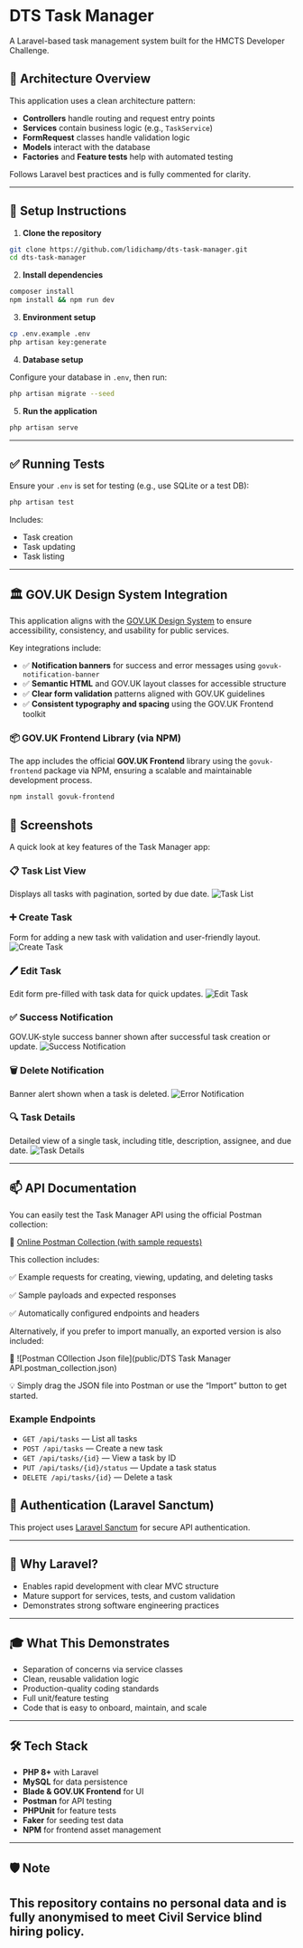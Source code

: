 # DTS Task Manager

A Laravel-based task management system built for the HMCTS Developer Challenge.

## 🧱 Architecture Overview

This application uses a clean architecture pattern:
- **Controllers** handle routing and request entry points
- **Services** contain business logic (e.g., `TaskService`)
- **FormRequest** classes handle validation logic
- **Models** interact with the database
- **Factories** and **Feature tests** help with automated testing

Follows Laravel best practices and is fully commented for clarity.

---

## 🚀 Setup Instructions

1. **Clone the repository**

```bash
git clone https://github.com/lidichamp/dts-task-manager.git
cd dts-task-manager
```

2. **Install dependencies**

```bash
composer install
npm install && npm run dev
```

3. **Environment setup**

```bash
cp .env.example .env
php artisan key:generate
```

4. **Database setup**

Configure your database in `.env`, then run:

```bash
php artisan migrate --seed
```

5. **Run the application**

```bash
php artisan serve
```

---

## ✅ Running Tests

Ensure your `.env` is set for testing (e.g., use SQLite or a test DB):

```bash
php artisan test
```

Includes:
- Task creation
- Task updating
- Task listing


---

## 🏛️ GOV.UK Design System Integration

This application aligns with the [GOV.UK Design System](https://design-system.service.gov.uk/) to ensure accessibility, consistency, and usability for public services.

Key integrations include:

- ✅ **Notification banners** for success and error messages using `govuk-notification-banner`
- ✅ **Semantic HTML** and GOV.UK layout classes for accessible structure
- ✅ **Clear form validation** patterns aligned with GOV.UK guidelines
- ✅ **Consistent typography and spacing** using the GOV.UK Frontend toolkit

### 📦 GOV.UK Frontend Library (via NPM)

The app includes the official **GOV.UK Frontend** library using the `govuk-frontend` package via NPM, ensuring a scalable and maintainable development process.

```bash
npm install govuk-frontend
```

## 📸 Screenshots

A quick look at key features of the Task Manager app:

### 📋 Task List View
Displays all tasks with pagination, sorted by due date. 
![Task List](public/screenshots/task_list.png)

### ➕ Create Task
Form for adding a new task with validation and user-friendly layout.
![Create Task](public/screenshots/create_task.png)

### 🖊️ Edit Task
Edit form pre-filled with task data for quick updates.
![Edit Task](public/screenshots/edit_task.png)

### ✅ Success Notification
GOV.UK-style success banner shown after successful task creation or update.
![Success Notification](public/screenshots/success_notification.png)

### 🗑️ Delete Notification
Banner alert shown when a task is deleted.
![Error Notification](public/screenshots/delete_notification.png)

### 🔍 Task Details
Detailed view of a single task, including title, description, assignee, and due date.
![Task Details](public/screenshots/task_details.png)

---
## 📫 API Documentation

You can easily test the Task Manager API using the official Postman collection:

🔗 [Online Postman Collection (with sample requests)](https://api.postman.com/collections/3789962-48629e21-0acd-4879-a1d7-9e59c28fca04?access_key=PMAT-01JWAE5AJ4ZASS8BNHV3RN313K)


This collection includes:

✅ Example requests for creating, viewing, updating, and deleting tasks

✅ Sample payloads and expected responses

✅ Automatically configured endpoints and headers

Alternatively, if you prefer to import manually, an exported version is also included:

📄 ![Postman COllection Json file](public/DTS Task Manager API.postman_collection.json) 

💡 Simply drag the JSON file into Postman or use the “Import” button to get started.


### Example Endpoints

- `GET /api/tasks` — List all tasks
- `POST /api/tasks` — Create a new task
- `GET /api/tasks/{id}` — View a task by ID
- `PUT /api/tasks/{id}/status` — Update a task status
- `DELETE /api/tasks/{id}` — Delete a task


## 🔐 Authentication (Laravel Sanctum)

This project uses [Laravel Sanctum](https://laravel.com/docs/sanctum) for secure API authentication.

---
## 🎯 Why Laravel?

- Enables rapid development with clear MVC structure
- Mature support for services, tests, and custom validation
- Demonstrates strong software engineering practices

---

## 🎓 What This Demonstrates

- Separation of concerns via service classes
- Clean, reusable validation logic
- Production-quality coding standards
- Full unit/feature testing
- Code that is easy to onboard, maintain, and scale

---


## 🛠️ Tech Stack

- **PHP 8+** with Laravel
- **MySQL** for data persistence
- **Blade & GOV.UK Frontend** for UI
- **Postman** for API testing
- **PHPUnit** for feature tests
- **Faker** for seeding test data
- **NPM** for frontend asset management


---
## 🛡️ Note

This repository contains no personal data and is fully anonymised to meet Civil Service blind hiring policy.
---
